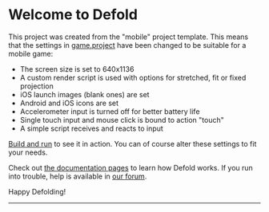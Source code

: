 # Welcome to Defold

This project was created from the "mobile" project template. This means that the settings in [game.project](defold://open?resource=/game.project) have been changed to be suitable for a mobile game:

- The screen size is set to 640x1136
- A custom render script is used with options for stretched, fit or fixed
  projection
- iOS launch images (blank ones) are set
- Android and iOS icons are set
- Accelerometer input is turned off for better battery life
- Single touch input and mouse click is bound to action "touch"
- A simple script receives and reacts to input

[Build and run](defold://build) to see it in action. You can of course alter these settings to fit your needs.

Check out [the documentation pages](https://defold.com/learn) to learn how Defold works. If you run into trouble, help is available in [our forum](https://forum.defold.com).

Happy Defolding!

---